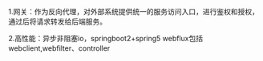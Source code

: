 1.网关：作为反向代理，对外部系统提供统一的服务访问入口，进行鉴权和授权，通过后将请求转发给后端服务。

2.高性能：异步非阻塞io，springboot2+spring5 webflux包括webclient,webfilter、controller